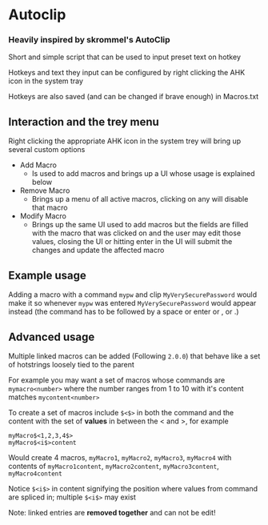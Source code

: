 # Autoclip

### Heavily inspired by skrommel's AutoClip

Short and simple script that can be used to input preset text on hotkey

Hotkeys and text they input can be configured by right clicking the AHK icon in the system tray

Hotkeys are also saved (and can be changed if brave enough) in Macros.txt

## Interaction and the trey menu

Right clicking the appropriate AHK icon in the system trey will bring up several custom options

- Add Macro
    - Is used to add macros and brings up a UI whose usage is explained below
- Remove Macro
    - Brings up a menu of all active macros, clicking on any will disable that macro
- Modify Macro
    - Brings up the same UI used to add macros but the fields are filled with the macro that was clicked on and the user may edit those values, closing the UI or hitting enter in the UI will submit the changes and update the affected macro

## Example usage

Adding a macro with a command `mypw` and clip `MyVerySecurePassword` would make it so whenever `mypw` was entered `MyVerySecurePassword` would appear instead (the command has to be followed by a space or enter or , or .)

## Advanced usage

Multiple linked macros can be added (Following `2.0.0`) that behave like a set of hotstrings loosely tied to the parent

For example you may want a set of macros whose commands are `mymacro<number>` where the number ranges from 1 to 10 with it's content matches `mycontent<number>`

To create a set of macros include `$<$>` in both the command and the content with the set of **values** in between the < and >, for example

```
myMacro$<1,2,3,4$>
myMacro$<i$>content
```

Would create 4 macros, `myMacro1`, `myMacro2`, `myMacro3`, `myMacro4` with contents of `myMacro1content`, `myMacro2content`, `myMacro3content`, `myMacro4content`

Notice `$<i$>` in content signifying the position where values from command are spliced in; multiple `$<i$>` may exist

Note: linked entries are **removed together** and can not be edit!